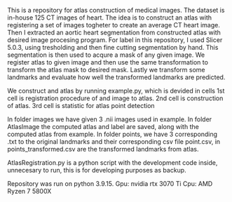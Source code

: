 This is a repository for atlas construction of medical images. The dataset is in-house 125 CT images of heart. The idea is to construct an atlas with registering a set of images togheter to create an average CT heart image. Then I extracted an aortic heart segmentation from constructed atlas with desired image procesing program. For label in this repository, I used Slicer 5.0.3, using tresholding and then fine cutting segmentation by hand. This segmentation is then used to acqure a mask of any given image. We register atlas to given image and then use the same transformation to transform the atlas mask to desired mask. Lastly we transform some landmarks and evaluate how well the transformed landmarks are predicted.

We construct and atlas by running example.py, which is devided in cells
1st cell is registration procedure of and image to atlas.
2nd cell is construction of atlas.
3rd cell is statistic for atlas point detection 

In folder images we have given 3 .nii images used in example.
In folder AtlasImage the computed atlas and label are saved, along with the computed atlas from example.
In folder points, we have 3 corresponding .txt to the original landmarks and their corresponding csv file point.csv, in points_transformed.csv are the transformed landmarks from atlas.

AtlasRegistration.py is a python script with the development code inside, unnecesary to run, this is for developing purposes as backup.

Repository was run on python 3.9.15.
Gpu: nvidia rtx 3070 Ti
Cpu: AMD Ryzen 7 5800X
